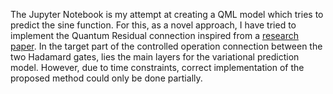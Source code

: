 The Jupyter Notebook is my attempt at creating a QML model which tries to predict the sine function. For this, as a novel approach, I have tried to implement the Quantum Residual connection inspired from a <a href="https://www.nature.com/articles/s42005-024-01719-1">research paper</a>. In the target part of the controlled operation connection between the two Hadamard gates, lies the main layers for the variational prediction model. However, due to time constraints, correct implementation of the proposed method could only be done partially.
